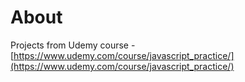 # About
Projects from Udemy course - [https://www.udemy.com/course/javascript_practice/](https://www.udemy.com/course/javascript_practice/)